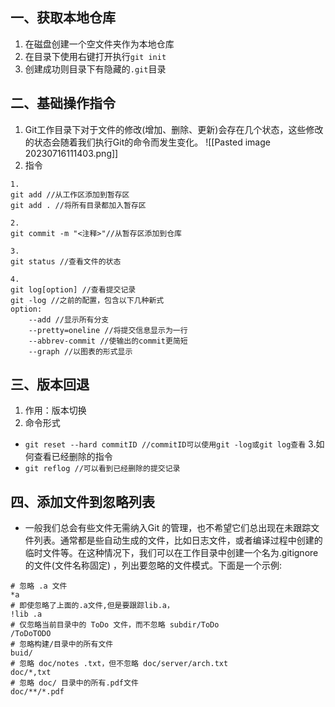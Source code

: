 ## 一、获取本地仓库
1. 在磁盘创建一个空文件夹作为本地仓库
2. 在目录下使用右键打开执行`git init`
3. 创建成功则目录下有隐藏的`.git`目录

## 二、基础操作指令
1. Git工作目录下对于文件的修改(增加、删除、更新)会存在几个状态，这些修改的状态会随着我们执行Git的命令而发生变化。
![[Pasted image 20230716111403.png]]
2. 指令
```
1.
git add //从工作区添加到暂存区
git add . //将所有目录都加入暂存区

2.
git commit -m "<注释>"//从暂存区添加到仓库

3.
git status //查看文件的状态

4.
git log[option] //查看提交记录
git -log //之前的配置，包含以下几种新式
option:
	--add //显示所有分支
	--pretty=oneline //将提交信息显示为一行
	--abbrev-commit //使输出的commit更简短
	--graph //以图表的形式显示
```

## 三、版本回退
1. 作用：版本切换
2. 命令形式
+ `git reset --hard commitID //commitID可以使用git -log或git log查看`
3.如何查看已经删除的指令
+ `git reflog //可以看到已经删除的提交记录`

## 四、添加文件到忽略列表
+ 一般我们总会有些文件无需纳入Git 的管理，也不希望它们总出现在未跟踪文件列表。通常都是些自动生成的文件，比如日志文件，或者编译过程中创建的临时文件等。在这种情况下，我们可以在工作目录中创建一个名为.gitignore 的文件(文件名称固定) ，列出要忽略的文件模式。下面是一个示例:
```
# 忽略 .a 文件
*a
# 即使忽略了上面的.a文件,但是要跟踪lib.a，
!lib .a
# 仅忽略当前目录中的 ToDo 文件，而不忽略 subdir/ToDo
/ToDoTODO
# 忽略构建/目录中的所有文件
buid/
# 忽略 doc/notes .txt，但不忽略 doc/server/arch.txt
doc/*,txt
# 忽略 doc/ 目录中的所有.pdf文件
doc/**/*.pdf
```